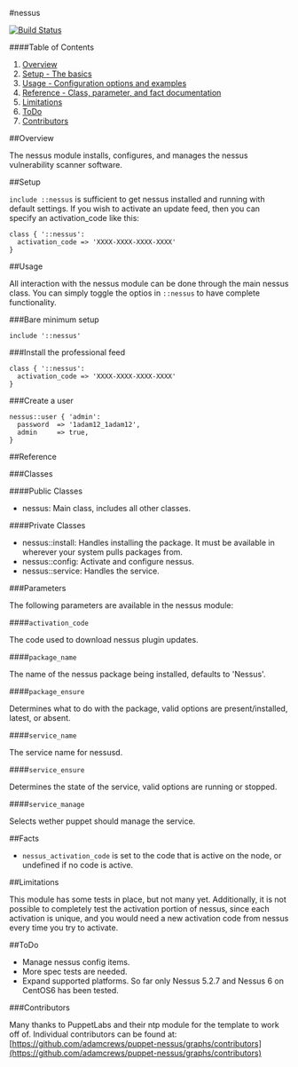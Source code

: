 #nessus

[![Build Status](https://travis-ci.org/adamcrews/puppet-nessus.svg)](https://travis-ci.org/adamcrews/puppet-nessus)

####Table of Contents

1. [Overview](#overview)
2. [Setup - The basics](#setup)
3. [Usage - Configuration options and examples](#usage)
4. [Reference - Class, parameter, and fact documentation](#reference)
5. [Limitations](#limitations)
6. [ToDo](#todo)
7. [Contributors](#contributors)

##Overview

The nessus module installs, configures, and manages the nessus vulnerability scanner software.

##Setup

`include ::nessus` is sufficient to get nessus installed and running with default settings.  If you wish to activate an update feed, then you can specify an activation_code like this:

```puppet
class { '::nessus':
  activation_code => 'XXXX-XXXX-XXXX-XXXX'
}
```

##Usage

All interaction with the nessus module can be done through the main nessus class.
You can simply toggle the optios in `::nessus` to have complete functionality.

###Bare minimum setup

```puppet
include '::nessus'
```

###Install the professional feed

```puppet
class { '::nessus':
  activation_code => 'XXXX-XXXX-XXXX-XXXX'
}
```

###Create a user
```puppet
nessus::user { 'admin':
  password  => '1adam12_1adam12',
  admin     => true,
}
```

##Reference

###Classes

####Public Classes

* nessus: Main class, includes all other classes.

####Private Classes

* nessus::install: Handles installing the package.  It must be available in wherever your system pulls packages from.
* nessus::config: Activate and configure nessus.
* nessus::service: Handles the service.

###Parameters

The following parameters are available in the nessus module:

####`activation_code`

The code used to download nessus plugin updates.

####`package_name`

The name of the nessus package being installed, defaults to 'Nessus'.

####`package_ensure`

Determines what to do with the package, valid options are present/installed, latest, or absent.

####`service_name`

The service name for nessusd.

####`service_ensure`

Determines the state of the service, valid options are running or stopped.

####`service_manage`

Selects wether puppet should manage the service.

##Facts

* `nessus_activation_code` is set to the code that is active on the node, or undefined if no code is active.

##Limitations

This module has some tests in place, but not many yet.  Additionally, it is not possible to completely test the activation portion of nessus, since each activation is unique, and you would need a new activation code from nessus every time you try to activate.

##ToDo

* Manage nessus config items.
* More spec tests are needed.
* Expand supported platforms.  So far only Nessus 5.2.7 and Nessus 6 on CentOS6 has been tested.

###Contributors

Many thanks to PuppetLabs and their ntp module for the template to work off of.  Individual contributors can be found at: [https://github.com/adamcrews/puppet-nessus/graphs/contributors](https://github.com/adamcrews/puppet-nessus/graphs/contributors)
